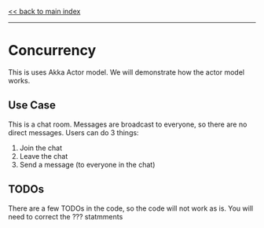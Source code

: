 <link rel='stylesheet' href='../assets/css/main.css'/>

[<< back to main index](../README.md)

---

# Concurrency

This is uses Akka Actor model.  We will demonstrate how the actor model works.

## Use Case

This is a chat room. Messages are broadcast to everyone, so there are no direct messages.
Users can do 3 things:

1. Join the chat
2. Leave the chat
3. Send a message (to everyone in the chat)

## TODOs

There are a few TODOs in the code, so the code will not work as is.  You will need to correct the ??? statmments


